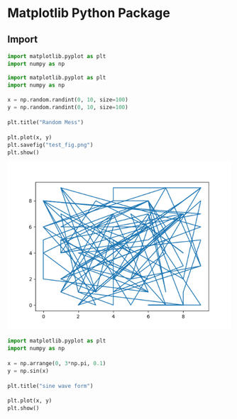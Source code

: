# Matplotlib Python Package

## Import 

```python
import matplotlib.pyplot as plt
import numpy as np
```


```python
import matplotlib.pyplot as plt
import numpy as np

x = np.random.randint(0, 10, size=100)
y = np.random.randint(0, 10, size=100)

plt.title("Random Mess")

plt.plot(x, y)
plt.savefig("test_fig.png")
plt.show()
```
![Random Mess](images/test_fig.png)



```python
import matplotlib.pyplot as plt
import numpy as np

x = np.arrange(0, 3*np.pi, 0.1)
y = np.sin(x)

plt.title("sine wave form")

plt.plot(x, y)
plt.show()
```





